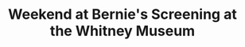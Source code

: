 ---
ee_id_thing: '132'
site: '1'
type: '2'
inv_num: 2011-127
url: 2011-127-weekend-at-bernies-screening-at-the-whitney-museum
title: Weekend at Bernie's Screening at the Whitney Museum
year: '2011'
display_year: '2011'
medium: ''
dims: Variable
pitch: "​Weekend at Bernie’s screening at the Whitney Museum."
ps: ''
live_url: ''
related: ''
youtube: ''
related_code: ''
imgs: Weekend-at-Bernies-Screening-at-Whitney-2011-127-performance-view-2-database-TO.jpg
subheading: ''
download: ''
add_credit: ''
commission: ''
layout: things-i-made
---